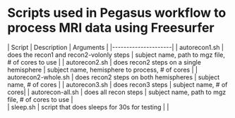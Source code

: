 # Scripts used in Pegasus workflow to process MRI data using Freesurfer

| Script              | Description | Arguments |
|---------------------|
| autorecon1.sh       | does the recon1 and recon2-volonly steps | subject name, path to mgz file, # of cores to use |
| autorecon2.sh       | does recon2 steps on a single hemisphere | subject name, hemisphere to process, # of cores |
| autorecon2-whole.sh | does recon2 steps on both hemispheres | subject name, # of cores |
| autorecon3.sh       | does recon3 steps | subject name,  # of cores| 
| autorecon-all.sh    | does all recon steps | subject name, path to mgz file, # of cores to use |  
| sleep.sh | script that does sleeps for 30s for testing | |                    